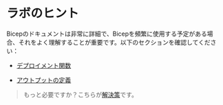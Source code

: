 # ラボのヒント

Bicepのドキュメントは非常に詳細で、Bicepを頻繁に使用する予定がある場合、それをよく理解することが重要です。以下のセクションを確認してください：

- [デプロイメント関数](https://learn.microsoft.com/en-gb/azure/azure-resource-manager/bicep/bicep-functions-deployment)

- [アウトプットの定義](https://learn.microsoft.com/en-gb/azure/azure-resource-manager/bicep/outputs?tabs=azure-powershell)

> もっと必要ですか？こちらが[解決策](solution_jp.md)です。
